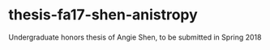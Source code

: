 # thesis-fa17-shen-anistropy
Undergraduate honors thesis of Angie Shen, to be submitted in Spring 2018
